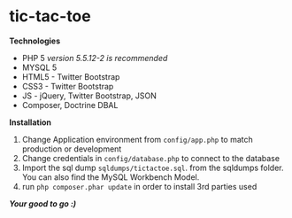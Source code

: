 tic-tac-toe
===========

**Technologies**
  * PHP 5 *version 5.5.12-2 is recommended*
  * MYSQL 5
  * HTML5 - Twitter Bootstrap
  * CSS3 - Twitter Bootstrap
  * JS - jQuery, Twitter Bootstrap, JSON
  * Composer, Doctrine DBAL

**Installation**

 1. Change Application environment from ```config/app.php``` to match production or development
 2. Change credentials in ```config/database.php``` to connect to the database
 3. Import the sql dump ```sqldumps/tictactoe.sql```. from the sqldumps folder. You can also find the MySQL Workbench Model.
 4. run ```php composer.phar update``` in order to install 3rd parties used
 
***Your good to go :)***
